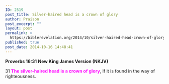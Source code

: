 ```yaml
---
ID: 2519
post_title: Silver-haired head is a crown of glory
author: Praison
post_excerpt: ""
layout: post
permalink: >
  https://biblerevelation.org/2014/10/silver-haired-head-crown-of-glory/
published: true
post_date: 2014-10-16 14:48:41
---
```

<strong>Proverbs 16:31</strong>
<strong> New King James Version (NKJV)</strong>

31 <span style="color: #ff00ff;"><strong>The silver-haired head is a crown of glory</strong></span>,
If it is found in the way of righteousness.